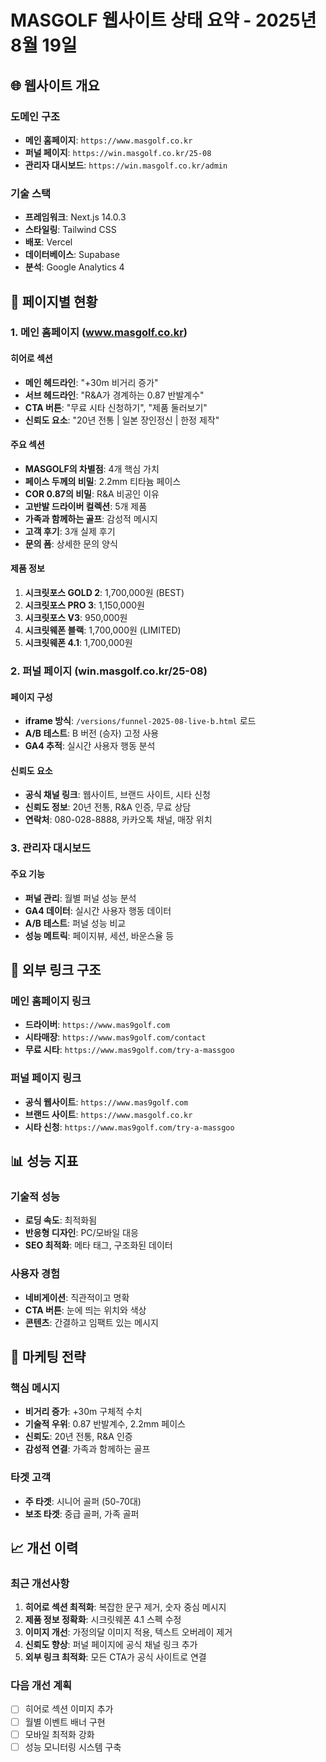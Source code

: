 # MASGOLF 웹사이트 상태 요약 - 2025년 8월 19일

## 🌐 웹사이트 개요

### 도메인 구조
- **메인 홈페이지**: `https://www.masgolf.co.kr`
- **퍼널 페이지**: `https://win.masgolf.co.kr/25-08`
- **관리자 대시보드**: `https://win.masgolf.co.kr/admin`

### 기술 스택
- **프레임워크**: Next.js 14.0.3
- **스타일링**: Tailwind CSS
- **배포**: Vercel
- **데이터베이스**: Supabase
- **분석**: Google Analytics 4

## 📄 페이지별 현황

### 1. 메인 홈페이지 (www.masgolf.co.kr)

#### 히어로 섹션
- **메인 헤드라인**: "+30m 비거리 증가"
- **서브 헤드라인**: "R&A가 경계하는 0.87 반발계수"
- **CTA 버튼**: "무료 시타 신청하기", "제품 둘러보기"
- **신뢰도 요소**: "20년 전통 | 일본 장인정신 | 한정 제작"

#### 주요 섹션
- **MASGOLF의 차별점**: 4개 핵심 가치
- **페이스 두께의 비밀**: 2.2mm 티타늄 페이스
- **COR 0.87의 비밀**: R&A 비공인 이유
- **고반발 드라이버 컬렉션**: 5개 제품
- **가족과 함께하는 골프**: 감성적 메시지
- **고객 후기**: 3개 실제 후기
- **문의 폼**: 상세한 문의 양식

#### 제품 정보
1. **시크릿포스 GOLD 2**: 1,700,000원 (BEST)
2. **시크릿포스 PRO 3**: 1,150,000원
3. **시크릿포스 V3**: 950,000원
4. **시크릿웨폰 블랙**: 1,700,000원 (LIMITED)
5. **시크릿웨폰 4.1**: 1,700,000원

### 2. 퍼널 페이지 (win.masgolf.co.kr/25-08)

#### 페이지 구성
- **iframe 방식**: `/versions/funnel-2025-08-live-b.html` 로드
- **A/B 테스트**: B 버전 (승자) 고정 사용
- **GA4 추적**: 실시간 사용자 행동 분석

#### 신뢰도 요소
- **공식 채널 링크**: 웹사이트, 브랜드 사이트, 시타 신청
- **신뢰도 정보**: 20년 전통, R&A 인증, 무료 상담
- **연락처**: 080-028-8888, 카카오톡 채널, 매장 위치

### 3. 관리자 대시보드

#### 주요 기능
- **퍼널 관리**: 월별 퍼널 성능 분석
- **GA4 데이터**: 실시간 사용자 행동 데이터
- **A/B 테스트**: 퍼널 성능 비교
- **성능 메트릭**: 페이지뷰, 세션, 바운스율 등

## 🔗 외부 링크 구조

### 메인 홈페이지 링크
- **드라이버**: `https://www.mas9golf.com`
- **시타매장**: `https://www.mas9golf.com/contact`
- **무료 시타**: `https://www.mas9golf.com/try-a-massgoo`

### 퍼널 페이지 링크
- **공식 웹사이트**: `https://www.mas9golf.com`
- **브랜드 사이트**: `https://www.masgolf.co.kr`
- **시타 신청**: `https://www.mas9golf.com/try-a-massgoo`

## 📊 성능 지표

### 기술적 성능
- **로딩 속도**: 최적화됨
- **반응형 디자인**: PC/모바일 대응
- **SEO 최적화**: 메타 태그, 구조화된 데이터

### 사용자 경험
- **네비게이션**: 직관적이고 명확
- **CTA 버튼**: 눈에 띄는 위치와 색상
- **콘텐츠**: 간결하고 임팩트 있는 메시지

## 🎯 마케팅 전략

### 핵심 메시지
- **비거리 증가**: +30m 구체적 수치
- **기술적 우위**: 0.87 반발계수, 2.2mm 페이스
- **신뢰도**: 20년 전통, R&A 인증
- **감성적 연결**: 가족과 함께하는 골프

### 타겟 고객
- **주 타겟**: 시니어 골퍼 (50-70대)
- **보조 타겟**: 중급 골퍼, 가족 골퍼

## 📈 개선 이력

### 최근 개선사항
1. **히어로 섹션 최적화**: 복잡한 문구 제거, 숫자 중심 메시지
2. **제품 정보 정확화**: 시크릿웨폰 4.1 스펙 수정
3. **이미지 개선**: 가정의달 이미지 적용, 텍스트 오버레이 제거
4. **신뢰도 향상**: 퍼널 페이지에 공식 채널 링크 추가
5. **외부 링크 최적화**: 모든 CTA가 공식 사이트로 연결

### 다음 개선 계획
- [ ] 히어로 섹션 이미지 추가
- [ ] 월별 이벤트 배너 구현
- [ ] 모바일 최적화 강화
- [ ] 성능 모니터링 시스템 구축
